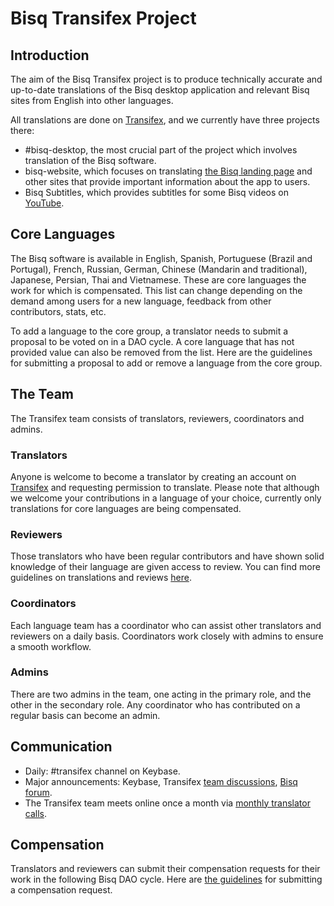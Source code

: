 # Bisq Transifex Project

##  Introduction

The aim of the Bisq Transifex project is to produce technically accurate and up-to-date translations of the Bisq desktop application and relevant Bisq sites from English into other languages.

All translations are done on [Transifex](https://www.transifex.com/bisq/), and we currently have three projects there:
- #bisq-desktop, the most crucial part of the project which involves translation of the Bisq software. 
- bisq-website, which focuses on translating [the Bisq landing page](https://bisq.network/) and other sites that provide important information about the app to users.
- Bisq Subtitles, which provides subtitles for some Bisq videos on [YouTube](https://www.youtube.com/c/bisq-network).

## Core Languages
The Bisq software is available in English, Spanish, Portuguese (Brazil and Portugal), French, Russian, German, Chinese (Mandarin and traditional), Japanese, Persian, Thai and Vietnamese. These are core languages the work for which is compensated. This list can change depending on the demand among users for a new language, feedback from other contributors, stats, etc.

To add a language to the core group, a translator needs to submit a proposal to be voted on in a DAO cycle. A core language that has not provided value can also be removed from the list. Here are the guidelines for submitting a proposal to add or remove a language from the core group.

## The Team
The Transifex team consists of translators, reviewers, coordinators and admins.

### Translators
Anyone is welcome to become a translator by creating an account on [Transifex](https://www.transifex.com/bisq) and requesting permission to translate. Please note that although we welcome your contributions in a language of your choice, currently only translations for core languages are being compensated.

### Reviewers
Those translators who have been regular contributors and have shown solid knowledge of their language are given access to review. You can find more guidelines on translations and reviews [here](translationguidelines.md).

### Coordinators
Each language team has a coordinator who can assist other translators and reviewers on a daily basis. Coordinators work closely with admins to ensure a smooth workflow. 

### Admins
There are two admins in the team, one acting in the primary role, and the other in the secondary role. Any coordinator who has contributed on a regular basis can become an admin.

## Communication
- Daily: #transifex channel on Keybase.
- Major announcements: Keybase, Transifex [team discussions](https://www.transifex.com/bisq/teams/69542/discussions/), [Bisq forum](https://bisq.community/t/internationalization/1700/12).
- The Transifex team meets online once a month via [monthly translator calls](https://www.youtube.com/playlist?list=PLFH5SztL5cYPPMIBM22SbqrJ01AXTeVY_).

## Compensation
Translators and reviewers can submit their compensation requests for their work in the following Bisq DAO cycle. Here are [the guidelines](compensation.md) for submitting a compensation request.
